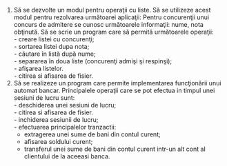      
<ol><li> Să se dezvolte un modul pentru operaţii cu liste. Să se utilizeze acest modul pentru
rezolvarea următoarei aplicaţii:
Pentru concurenţii unui concurs de admitere se cunosc următoarele informaţii:
nume, nota obţinută. Să se scrie un program care să permită următoarele operaţii:<br/>
- creare listei cu concurenţi;<br/>
- sortarea listei dupa nota;<br/>
- căutare în listă după nume;<br/>
- separarea în doua liste (concurenţi admişi şi respinşi);<br/>
- afişarea listelor. <br>
- citirea si afisarea de fisier.<br> </li>
 <li> Să se realizeze un program care permite implementarea funcţionării unui automat
bancar. Principalele operaţii care se pot efectua in timpul unei sesiuni de lucru sunt:<br/>
- deschiderea unei sesiuni de lucru;<br/>
- citirea si afisarea de fisier.<br>
- inchiderea sesiunii de lucru;<br/>
- efectuarea principalelor tranzactii:<ul> <li> extragerea unei sume de bani din contul curent;</li><li> afisarea soldului curent;</li><li> transferul unei sume de bani din contul curent intr-un alt cont al
clientului de la aceeasi banca.<br/> </li>
</ol>

